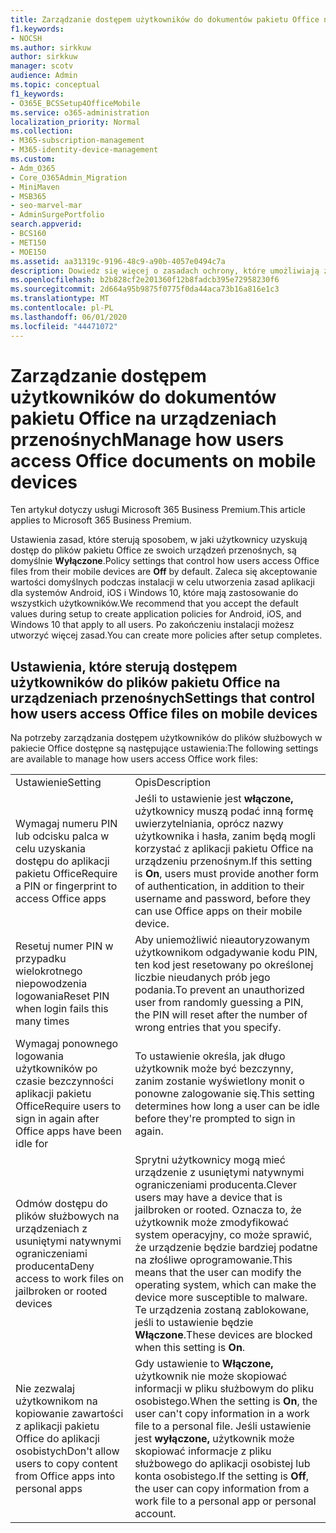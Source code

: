 ```yaml
---
title: Zarządzanie dostępem użytkowników do dokumentów pakietu Office na urządzeniach przenośnych
f1.keywords:
- NOCSH
ms.author: sirkkuw
author: sirkkuw
manager: scotv
audience: Admin
ms.topic: conceptual
f1_keywords:
- O365E_BCSSetup4OfficeMobile
ms.service: o365-administration
localization_priority: Normal
ms.collection:
- M365-subscription-management
- M365-identity-device-management
ms.custom:
- Adm_O365
- Core_O365Admin_Migration
- MiniMaven
- MSB365
- seo-marvel-mar
- AdminSurgePortfolio
search.appverid:
- BCS160
- MET150
- MOE150
ms.assetid: aa31319c-9196-48c9-a90b-4057e0494c7a
description: Dowiedz się więcej o zasadach ochrony, które umożliwiają zarządzanie uzyskiwaniem dostępu użytkowników do aplikacji pakietu Office i plików służbowych z urządzeń przenośnych.
ms.openlocfilehash: b2b828cf2e201360f12b8fadcb395e72958230f6
ms.sourcegitcommit: 2d664a95b9875f0775f0da44aca73b16a816e1c3
ms.translationtype: MT
ms.contentlocale: pl-PL
ms.lasthandoff: 06/01/2020
ms.locfileid: "44471072"
---
```

# <a name="manage-how-users-access-office-documents-on-mobile-devices"></a><span data-ttu-id="ec4e5-103">Zarządzanie dostępem użytkowników do dokumentów pakietu Office na urządzeniach przenośnych</span><span class="sxs-lookup"><span data-stu-id="ec4e5-103">Manage how users access Office documents on mobile devices</span></span>

<span data-ttu-id="ec4e5-104">Ten artykuł dotyczy usługi Microsoft 365 Business Premium.</span><span class="sxs-lookup"><span data-stu-id="ec4e5-104">This article applies to Microsoft 365 Business Premium.</span></span>

<span data-ttu-id="ec4e5-105">Ustawienia zasad, które sterują sposobem, w jaki użytkownicy uzyskują dostęp do plików pakietu Office ze swoich urządzeń przenośnych, są domyślnie **Wyłączone**.</span><span class="sxs-lookup"><span data-stu-id="ec4e5-105">Policy settings that control how users access Office files from their mobile devices are **Off** by default.</span></span> <span data-ttu-id="ec4e5-106">Zaleca się akceptowanie wartości domyślnych podczas instalacji w celu utworzenia zasad aplikacji dla systemów Android, iOS i Windows 10, które mają zastosowanie do wszystkich użytkowników.</span><span class="sxs-lookup"><span data-stu-id="ec4e5-106">We recommend that you accept the default values during setup to create application policies for Android, iOS, and Windows 10 that apply to all users.</span></span> <span data-ttu-id="ec4e5-107">Po zakończeniu instalacji możesz utworzyć więcej zasad.</span><span class="sxs-lookup"><span data-stu-id="ec4e5-107">You can create more policies after setup completes.</span></span> 
  
## <a name="settings-that-control-how-users-access-office-files-on-mobile-devices"></a><span data-ttu-id="ec4e5-108">Ustawienia, które sterują dostępem użytkowników do plików pakietu Office na urządzeniach przenośnych</span><span class="sxs-lookup"><span data-stu-id="ec4e5-108">Settings that control how users access Office files on mobile devices</span></span>

<span data-ttu-id="ec4e5-109">Na potrzeby zarządzania dostępem użytkowników do plików służbowych w pakiecie Office dostępne są następujące ustawienia:</span><span class="sxs-lookup"><span data-stu-id="ec4e5-109">The following settings are available to manage how users access Office work files:</span></span>
  
|||
|:-----|:-----|
|<span data-ttu-id="ec4e5-110">Ustawienie</span><span class="sxs-lookup"><span data-stu-id="ec4e5-110">Setting</span></span>  <br/> |<span data-ttu-id="ec4e5-111">Opis</span><span class="sxs-lookup"><span data-stu-id="ec4e5-111">Description</span></span>  <br/> |
|<span data-ttu-id="ec4e5-112">Wymagaj numeru PIN lub odcisku palca w celu uzyskania dostępu do aplikacji pakietu Office</span><span class="sxs-lookup"><span data-stu-id="ec4e5-112">Require a PIN or fingerprint to access Office apps</span></span>  <br/> |<span data-ttu-id="ec4e5-113">Jeśli to ustawienie jest **włączone,** użytkownicy muszą podać inną formę uwierzytelniania, oprócz nazwy użytkownika i hasła, zanim będą mogli korzystać z aplikacji pakietu Office na urządzeniu przenośnym.</span><span class="sxs-lookup"><span data-stu-id="ec4e5-113">If this setting is **On**, users must provide another form of authentication, in addition to their username and password, before they can use Office apps on their mobile device.</span></span>  <br/> |
|<span data-ttu-id="ec4e5-114">Resetuj numer PIN w przypadku wielokrotnego niepowodzenia logowania</span><span class="sxs-lookup"><span data-stu-id="ec4e5-114">Reset PIN when login fails this many times</span></span>  <br/> |<span data-ttu-id="ec4e5-115">Aby uniemożliwić nieautoryzowanym użytkownikom odgadywanie kodu PIN, ten kod jest resetowany po określonej liczbie nieudanych prób jego podania.</span><span class="sxs-lookup"><span data-stu-id="ec4e5-115">To prevent an unauthorized user from randomly guessing a PIN, the PIN will reset after the number of wrong entries that you specify.</span></span>  <br/> |
|<span data-ttu-id="ec4e5-116">Wymagaj ponownego logowania użytkowników po czasie bezczynności aplikacji pakietu Office</span><span class="sxs-lookup"><span data-stu-id="ec4e5-116">Require users to sign in again after Office apps have been idle for</span></span>  <br/> |<span data-ttu-id="ec4e5-117">To ustawienie określa, jak długo użytkownik może być bezczynny, zanim zostanie wyświetlony monit o ponowne zalogowanie się.</span><span class="sxs-lookup"><span data-stu-id="ec4e5-117">This setting determines how long a user can be idle before they're prompted to sign in again.</span></span>  <br/> |
|<span data-ttu-id="ec4e5-118">Odmów dostępu do plików służbowych na urządzeniach z usuniętymi natywnymi ograniczeniami producenta</span><span class="sxs-lookup"><span data-stu-id="ec4e5-118">Deny access to work files on jailbroken or rooted devices</span></span>  <br/> |<span data-ttu-id="ec4e5-119">Sprytni użytkownicy mogą mieć urządzenie z usuniętymi natywnymi ograniczeniami producenta.</span><span class="sxs-lookup"><span data-stu-id="ec4e5-119">Clever users may have a device that is jailbroken or rooted.</span></span> <span data-ttu-id="ec4e5-120">Oznacza to, że użytkownik może zmodyfikować system operacyjny, co może sprawić, że urządzenie będzie bardziej podatne na złośliwe oprogramowanie.</span><span class="sxs-lookup"><span data-stu-id="ec4e5-120">This means that the user can modify the operating system, which can make the device more susceptible to malware.</span></span> <span data-ttu-id="ec4e5-121">Te urządzenia zostaną zablokowane, jeśli to ustawienie będzie **Włączone**.</span><span class="sxs-lookup"><span data-stu-id="ec4e5-121">These devices are blocked when this setting is **On**.</span></span>  <br/> |
|<span data-ttu-id="ec4e5-122">Nie zezwalaj użytkownikom na kopiowanie zawartości z aplikacji pakietu Office do aplikacji osobistych</span><span class="sxs-lookup"><span data-stu-id="ec4e5-122">Don't allow users to copy content from Office apps into personal apps</span></span>  <br/> |<span data-ttu-id="ec4e5-123">Gdy ustawienie to **Włączone,** użytkownik nie może skopiować informacji w pliku służbowym do pliku osobistego.</span><span class="sxs-lookup"><span data-stu-id="ec4e5-123">When the setting is **On**, the user can't copy information in a work file to a personal file.</span></span> <span data-ttu-id="ec4e5-124">Jeśli ustawienie jest **wyłączone,** użytkownik może skopiować informacje z pliku służbowego do aplikacji osobistej lub konta osobistego.</span><span class="sxs-lookup"><span data-stu-id="ec4e5-124">If the setting is **Off**, the user can copy information from a work file to a personal app or personal account.</span></span>  <br/> |
   

